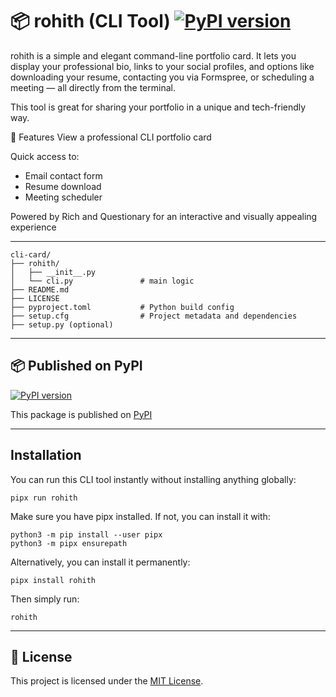 # 📦 rohith (CLI Tool) [![PyPI version](https://badge.fury.io/py/rohith.svg)](https://pypi.org/project/rohith/)


rohith is a simple and elegant command-line portfolio card. It lets you display your professional bio, links to your social profiles, and options like downloading your resume, contacting you via Formspree, or scheduling a meeting — all directly from the terminal.

This tool is great for sharing your portfolio in a unique and tech-friendly way.

🚀 Features
View a professional CLI portfolio card

Quick access to:
- Email contact form
- Resume download
- Meeting scheduler

Powered by Rich and Questionary for an interactive and visually appealing experience 

---
```
cli-card/
├── rohith/                  
│   ├── __init__.py          
│   └── cli.py               # main logic
├── README.md                
├── LICENSE                  
├── pyproject.toml           # Python build config
├── setup.cfg                # Project metadata and dependencies
├── setup.py (optional)
```
---
## 📦 Published on PyPI

[![PyPI version](https://badge.fury.io/py/rohith.svg)](https://pypi.org/project/rohith/)

This package is published on [PyPI](https://pypi.org/project/rohith/)

---
## Installation
You can run this CLI tool instantly without installing anything globally:
```
pipx run rohith
```

Make sure you have pipx installed. If not, you can install it with:
```
python3 -m pip install --user pipx
python3 -m pipx ensurepath
```

Alternatively, you can install it permanently:
```
pipx install rohith
```
Then simply run:
```
rohith
```
---

## 📝 License

This project is licensed under the [MIT License](LICENSE).
